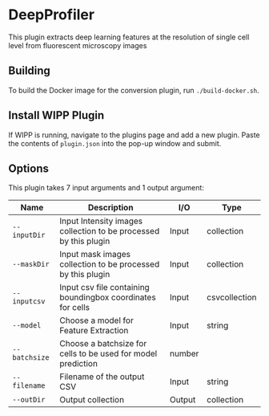 # DeepProfiler


This plugin extracts deep learning features at the resolution of single cell level from fluorescent microscopy images


## Building

To build the Docker image for the conversion plugin, run
`./build-docker.sh`.

## Install WIPP Plugin

If WIPP is running, navigate to the plugins page and add a new plugin. Paste the
contents of `plugin.json` into the pop-up window and submit.

## Options

This plugin takes 7 input arguments and
1 output argument:

| Name          | Description             | I/O    | Type   |
|---------------|-------------------------|--------|--------|
| `--inputDir` | Input Intensity images collection to be processed by this plugin | Input | collection |
| `--maskDir` | Input mask images collection to be processed by this plugin | Input | collection |
| `--inputcsv` | Input csv file containing boundingbox coordinates for cells | Input | csvcollection |
| `--model` | Choose a model for Feature Extraction| Input | string |
| `--batchsize` | Choose a batchsize for cells to be used for model prediction| number |
| `--filename` | Filename of the output CSV | Input | string |
| `--outDir` | Output collection | Output | collection |



